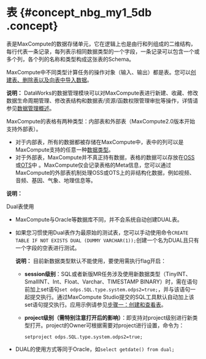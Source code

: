 # 表 {#concept_nbg_my1_5db .concept}

表是MaxCompute的数据存储单元，它在逻辑上也是由行和列组成的二维结构，每行代表一条记录，每列表示相同数据类型的一个字段，一条记录可以包含一个或多个列，各个列的名称和类型构成这张表的Schema。

MaxCompute中不同类型计算任务的操作对象（输入、输出）都是表。您可以[创建表、删除表以及向表中导入数据](intl.zh-CN/用户指南/常用命令/表操作.md#)。

**说明：** DataWorks的数据管理模块可以对MaxCompute表进行新建、收藏、修改数据生命周期管理、修改表结构和数据表/资源/函数权限管理审批等操作，详情请参见[数据管理概述](../../../../../intl.zh-CN/使用指南/数据管理/数据管理概述.md#)。

MaxCompute的表格有两种类型：内部表和外部表（MaxCompute2.0版本开始支持外部表）。

-   对于内部表，所有的数据都被存储在MaxCompute中，表中的列可以是MaxCompute支持的任意一种[数据类型](intl.zh-CN/用户指南/基本概念/数据类型.md#)。
-   对于外部表，MaxCompute并不真正持有数据，表格的数据可以存放在[OSS](https://www.alibabacloud.com/product/oss)或[OTS](https://www.alibabacloud.com/product/ots)中 。MaxCompute仅会记录表格的Meta信息，您可以通过MaxCompute的外部表机制处理OSS或OTS上的非结构化数据，例如视频、音频、基因、气象、地理信息等。

**说明：** 

Dual表使用

-   MaxCompute与Oracle等数据库不同，并不会系统自动创建DUAL表。
-   如果您习惯使用Dual表作为最原始的测试表，您可以手动使用命令`CREATE TABLE IF NOT EXISTS DUAL (DUMMY VARCHAR(1));`创建一个名为DUAL且只有一个字段的空表进行测试。

    **说明：** 目前新数据类型默认不能使用，要使用需执行flag开启：

    -   **session级别**：SQL或者新版MR任务涉及使用新数据类型（TinyINT、SmallINT、Int、Float、Varchar、TIMESTAMP BINARY）时，需在语句前加上set语句`set odps.SQL.type.system.odps2=true;`，并与该语句一起提交执行。通过MaxCompute Studio提交的SQL工具默认自动加上该set语句提交执行。应用示例请参见[步骤一：创建和查看表](../../../../../intl.zh-CN/快速入门/步骤一：创建和查看表.md#)。
    -   **project级别（需特别注意打开后的影响）**：即支持对project级别进行新类型打开。project的Owner可根据需要对project进行设置，命令为：

        ```
        setproject odps.SQL.type.system.odps2=true;
        ```

-   DUAL的使用方式等同于Oracle，如`select getdate() from dual;`

